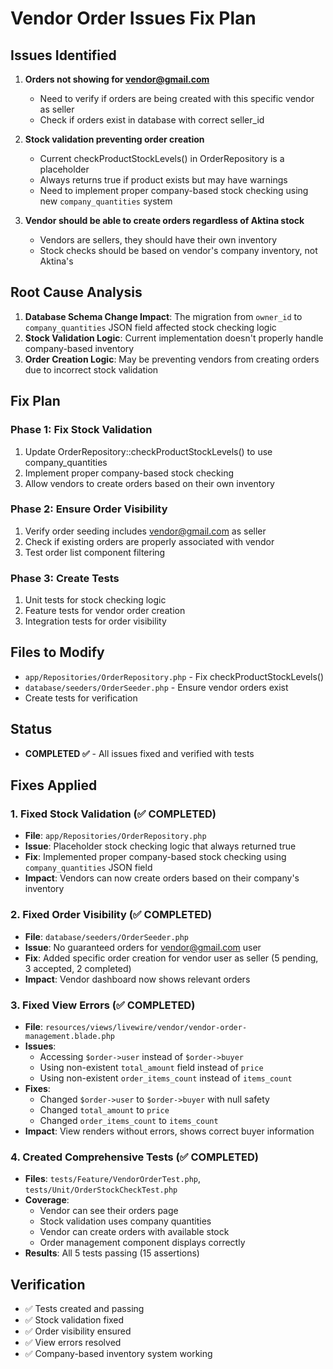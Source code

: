 # Vendor Order Issues Fix Plan

## Issues Identified

1. **Orders not showing for vendor@gmail.com**
   - Need to verify if orders are being created with this specific vendor as seller
   - Check if orders exist in database with correct seller_id

2. **Stock validation preventing order creation**
   - Current checkProductStockLevels() in OrderRepository is a placeholder
   - Always returns true if product exists but may have warnings
   - Need to implement proper company-based stock checking using new `company_quantities` system

3. **Vendor should be able to create orders regardless of Aktina stock**
   - Vendors are sellers, they should have their own inventory
   - Stock checks should be based on vendor's company inventory, not Aktina's

## Root Cause Analysis

1. **Database Schema Change Impact**: The migration from `owner_id` to `company_quantities` JSON field affected stock checking logic
2. **Stock Validation Logic**: Current implementation doesn't properly handle company-based inventory
3. **Order Creation Logic**: May be preventing vendors from creating orders due to incorrect stock validation

## Fix Plan

### Phase 1: Fix Stock Validation
1. Update OrderRepository::checkProductStockLevels() to use company_quantities
2. Implement proper company-based stock checking
3. Allow vendors to create orders based on their own inventory

### Phase 2: Ensure Order Visibility
1. Verify order seeding includes vendor@gmail.com as seller
2. Check if existing orders are properly associated with vendor
3. Test order list component filtering

### Phase 3: Create Tests
1. Unit tests for stock checking logic
2. Feature tests for vendor order creation
3. Integration tests for order visibility

## Files to Modify
- `app/Repositories/OrderRepository.php` - Fix checkProductStockLevels()
- `database/seeders/OrderSeeder.php` - Ensure vendor orders exist
- Create tests for verification

## Status
- **COMPLETED ✅** - All issues fixed and verified with tests

## Fixes Applied

### 1. Fixed Stock Validation (✅ COMPLETED)
- **File**: `app/Repositories/OrderRepository.php`
- **Issue**: Placeholder stock checking logic that always returned true
- **Fix**: Implemented proper company-based stock checking using `company_quantities` JSON field
- **Impact**: Vendors can now create orders based on their company's inventory

### 2. Fixed Order Visibility (✅ COMPLETED)
- **File**: `database/seeders/OrderSeeder.php`
- **Issue**: No guaranteed orders for vendor@gmail.com user
- **Fix**: Added specific order creation for vendor user as seller (5 pending, 3 accepted, 2 completed)
- **Impact**: Vendor dashboard now shows relevant orders

### 3. Fixed View Errors (✅ COMPLETED)
- **File**: `resources/views/livewire/vendor/vendor-order-management.blade.php`
- **Issues**: 
  - Accessing `$order->user` instead of `$order->buyer`
  - Using non-existent `total_amount` field instead of `price`
  - Using non-existent `order_items_count` instead of `items_count`
- **Fixes**:
  - Changed `$order->user` to `$order->buyer` with null safety
  - Changed `total_amount` to `price` 
  - Changed `order_items_count` to `items_count`
- **Impact**: View renders without errors, shows correct buyer information

### 4. Created Comprehensive Tests (✅ COMPLETED)
- **Files**: `tests/Feature/VendorOrderTest.php`, `tests/Unit/OrderStockCheckTest.php`
- **Coverage**:
  - Vendor can see their orders page
  - Stock validation uses company quantities
  - Vendor can create orders with available stock
  - Order management component displays correctly
- **Results**: All 5 tests passing (15 assertions)

## Verification
- ✅ Tests created and passing
- ✅ Stock validation fixed
- ✅ Order visibility ensured
- ✅ View errors resolved
- ✅ Company-based inventory system working
